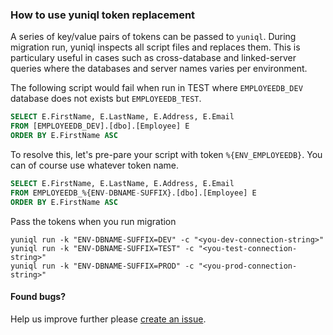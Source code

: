 ### How to use yuniql token replacement

A series of key/value pairs of tokens can be passed to `yuniql`. During migration run, yuniql inspects all script files and replaces them. This is particulary useful in cases such as cross-database and linked-server queries where the databases and server names varies per environment.

The following script would fail when run in TEST where `EMPLOYEEDB_DEV` database does not exists but `EMPLOYEEDB_TEST`.
```sql
SELECT E.FirstName, E.LastName, E.Address, E.Email 
FROM [EMPLOYEEDB_DEV].[dbo].[Employee] E 
ORDER BY E.FirstName ASC
```

To resolve this, let's pre-pare your script with token `%{ENV_EMPLOYEEDB}`. You can of course use whatever token name.
```sql
SELECT E.FirstName, E.LastName, E.Address, E.Email 
FROM EMPLOYEEDB_%{ENV-DBNAME-SUFFIX}.[dbo].[Employee] E 
ORDER BY E.FirstName ASC
```

Pass the tokens when you run migration

```
yuniql run -k "ENV-DBNAME-SUFFIX=DEV" -c "<you-dev-connection-string>"
yuniql run -k "ENV-DBNAME-SUFFIX=TEST" -c "<you-test-connection-string>"
yuniql run -k "ENV-DBNAME-SUFFIX=PROD" -c "<you-prod-connection-string>"
```

#### Found bugs?

Help us improve further please [create an issue](https://github.com/rdagumampan/yuniql/issues/new).
